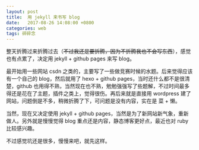 ```yaml
---
layout: post
title:  用 jekyll 来书写 blog
date:   2017-08-26 14:08:00 +0800
categories: web
tags: 碎碎念
---
```


整天折腾过来折腾过去（~~不过我还是要折腾，因为不折腾我也不会写东西~~），感觉也有点累了，决定用 jekyll + github pages 来写 blog。

最开始用一些网站 csdn 之类的，主要写了一些做竞赛时候的水题。后来觉得应该有一个自己的 blog，然后就用了 hexo + github pages，当时还什么都不是很清楚，github 也用得不熟，当然现在也不熟，勉勉强强写了些题解，不过时间最多得还是花在了主题，插件之类上，觉得很伤。再后来就是直接用 wordpress 建了网站，问题倒是不多，稍微折腾了下，可问题是没有内容，实在是 菜 + 懒。

当然，现在又决定使用 jekyll + github pages，当然是为了新网站新气象，重新做人。另外就是慢慢觉得 blog 重点还是内容，静态博客更好点，最近也对 ruby 比较感兴趣。

不过感觉坑还是很多，慢慢来吧，就先这样。

